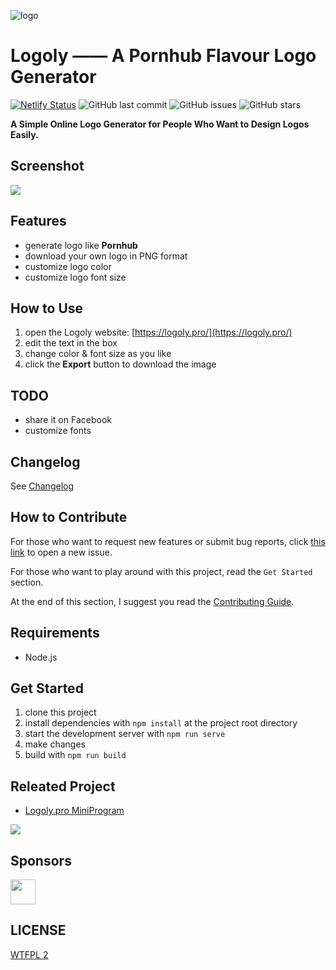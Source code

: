 <p class="text-align:center">
<img src="https://i.loli.net/2019/03/24/5c9681455a5a2.png" alt="logo" title="logo" />
</a>

# Logoly —— A Pornhub Flavour Logo Generator

[![Netlify Status](https://api.netlify.com/api/v1/badges/6095e928-6e66-4f72-8c7a-ba75f4db70f3/deploy-status)](https://app.netlify.com/sites/logoly/deploys)
![GitHub last commit](https://img.shields.io/github/last-commit/bestony/logoly.svg)
![GitHub issues](https://img.shields.io/github/issues/bestony/logoly.svg)
![GitHub stars](https://img.shields.io/github/stars/bestony/logoly.svg?style=social)

**A Simple Online Logo Generator for People Who Want to Design Logos Easily.**

## Screenshot

![](https://i.loli.net/2019/03/24/5c96e02e97aff.png)

## Features

- generate logo like **Pornhub**
- download your own logo in PNG format
- customize logo color
- customize logo font size

## How to Use

1. open the Logoly website: [https://logoly.pro/](https://logoly.pro/)
2. edit the text in the box
3. change color & font size as you like
4. click the **Export** button to download the image

## TODO

- share it on Facebook
- customize fonts

## Changelog

See [Changelog](Changelog.md)

## How to Contribute

For those who want to request new features or submit bug reports, click [this link](https://github.com/bestony/logoly/issues/new/choose) to open a new issue.

For those who want to play around with this project, read the `Get Started` section.

At the end of this section, I suggest you read the [Contributing Guide](Contributing.md).

## Requirements

- Node.js

## Get Started

1. clone this project
2. install dependencies with `npm install` at the project root directory
3. start the development server with `npm run serve`
4. make changes
5. build with `npm run build`

## Releated Project

- [Logoly.pro MiniProgram](https://github.com/GHLandy/logoly-pro)

![](https://github.com/GHLandy/logoly-pro/raw/master/assets/images/logoly-pro.png)

## Sponsors

[<img src="https://postimg.aliavv.com/picgo/20190331211014.png" height=40>](http://www.leancloud.app/)


## LICENSE

[WTFPL 2](LICENSE)
